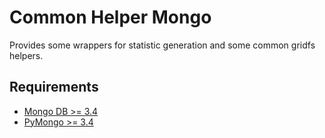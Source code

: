 # Common Helper Mongo

Provides some wrappers for statistic generation and some common gridfs helpers.

## Requirements
* [Mongo DB >= 3.4](https://www.mongodb.com)
* [PyMongo >= 3.4](https://api.mongodb.com/python/current/)